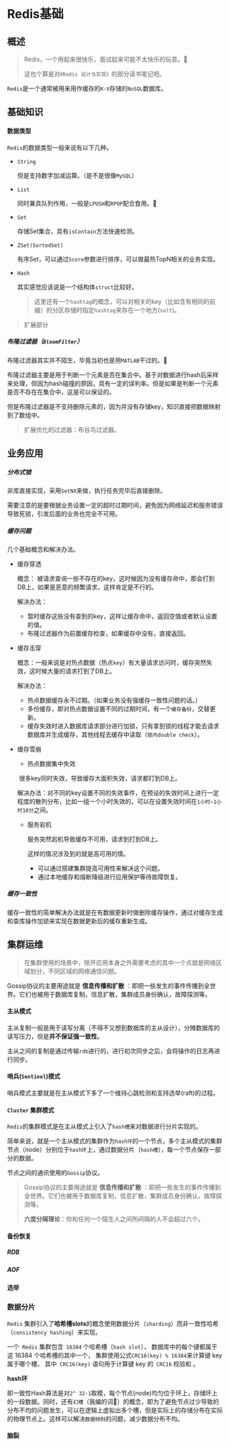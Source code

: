 # Redis基础

## 概述

> Redis，一个用起来很快乐，面试起来可能不太快乐的玩意。:dog:
>
> 这也个算是对`《Redis 设计与实现》`的部分读书笔记吧。

`Redis`是一个通常被用来用作缓存的`K-V`存储的`NoSQL`数据库。

## 基础知识

#### 数据类型

`Redis`的数据类型一般来说有以下几种。

- `String`

  但是支持数字加减运算。（是不是很像`MySQL`）

- `List`

  同时兼具队列作用，一般是`LPUSH`和`RPOP`配合食用。:bow:

- `Set`

  存储Set集合，具有`isContain`方法快速检测。

- `ZSet(SortedSet)`

  有序Set，可以通过`Score`参数进行排序，可以做最热TopN相关的业务实现。

- `Hash`

  其实感觉应该说是一个结构体`struct`比较好。

  > 这里还有一个`hashtag`的概念，可以对相关的key（比如含有相同的前缀）的分区存储时指定`hashtag`来存在一个地方(`solt`)。

  

> 扩展部分

##### 布隆过滤器（`BloomFilter`）

布隆过滤器其实并不陌生，毕竟当初也是用`MATLAB`干过的。:dog:

布隆过滤器主要是用于判断一个元素是否在集合中。基于对数据进行hash后采样来处理，但因为hash碰撞的原因，具有一定的误判率。但是如果是判断一个元素是否不存在在集合中，这是可以保证的。

但是布隆过滤器是不支持删除元素的，因为并没有存储key，知识直接把数据映射到了数组中。

>  扩展优化的过滤器：布谷鸟过滤器。



## 业务应用

##### 分布式锁

非库直接实现，采用`SetNX`来做，执行任务完毕后直接删除。

需要注意的是要根据业务设置一定的超时过期时间，避免因为网络延迟和服务错误导致死锁，引发后面的业务也完全不可用。



##### 缓存问题

几个基础概念和解决办法。

- 缓存穿透

  概念： 被请求查询一些不存在的key，这时候因为没有缓存命中，那会打到DB上，如果是恶意的频繁请求，这样肯定是不行的。

  解决办法：

  - 暂时缓存这些没有查到的key，这样让缓存命中，返回空值或者默认设置的值。
  - 布隆过滤器作为前置缓存检查，如果缓存中没有，直接返回。

- 缓存击穿

  概念：一般来说是对热点数据（热点`key`）有大量请求访问时，缓存突然失效，这时候大量的请求打到了DB上。

  解决办法：

  - 热点数据缓存永不过期。（如果业务没有强缓存一致性问题的话。）
  - 多份缓存，即对热点数据设置不同的过期时间，有一个`缓存备份`，交替更新。
  - 缓存失效时进入数据库请求部分进行加锁，只有拿到锁的线程才能去请求数据库并生成缓存，其他线程去缓存中读取（`锁内double check`）。

- 缓存雪崩

  - 热点数据集中失效

  ​      很多key同时失效，导致缓存大面积失效，请求都打到DB上。

  解决办法：对不同的key设置不同的失效事件，在预设的失效时间上进行一定程度的散列分布，比如一组一个小时失效的，可以在设置失效时间在`1小时~1小时10分`之间。

  - 服务宕机

    服务突然宕机导致缓存不可用，请求到打到DB上。

    这样的情况涉及到的就是高可用的情。

    - 可以通过搭建集群提高可用性来解决这个问题。
    - 通过本地缓存和熔断降级进行应用保护等待故障恢复。

    


##### 缓存一致性

缓存一致性的简单解决办法就是在有数据更新时做删除缓存操作，通过对缓存生成和查库操作加锁来实现在数据更新后的缓存重新生成。



## 集群运维

> 在集群使用的场景中，除开应用本身之外需要考虑的其中一个点就是网络区域划分，不同区域的网络通信问题。

Gossip协议的主要用途就是 **信息传播和扩散** ：即把一些发生的事件传播到全世界。它们也被用于数据库复制，信息扩散，集群成员身份确认，故障探测等。

#### 主从模式

主从复制一般是用于读写分离（不得不又想到数据库的主从设计），分摊数据库的读写压力，但是**并不保证强一致性**。

主从之间的复制是通过传输`rdb`进行的，进行初次同步之后，会将操作的日志再进行同步。

#### 哨兵(`Sentinel`)模式

哨兵模式主要就是在主从模式下多了一个维持心跳检测和支持选举(raft)的过程。

#### `Cluster` 集群模式

`Redis`的集群模式是在主从模式上引入了`hash槽`来对数据进行分片实现的。

简单来说，就是一个主从模式的集群作为`hash环`的一个节点，多个主从模式的集群节点（node）分别位于`hash环`上，通过数据分片（`hash槽`），每一个节点保存一部分的数据。

节点之间的通讯使用的`Gossip`协议。

> Gossip协议的主要用途就是 **信息传播和扩散** ：即把一些发生的事件传播到全世界。它们也被用于数据库复制，信息扩散，集群成员身份确认，故障探测等。
>
> **六度分隔理论**：你和任何一个陌生人之间所间隔的人不会超过六个。



#### 备份恢复

##### RDB

##### AOF

#### 选举

### 数据分片

`Redis` 集群引入了**哈希槽slots**的概念使用数据分片（`sharding`）而非一致性哈希（`consistency hashing`）来实现。

 一个` Redis` 集群包含` 16384` 个哈希槽（`hash slot`）， 数据库中的每个键都属于这 16384 个哈希槽的其中一个， 集群使用公式` CRC16(key) % 16384 `来计算键 key 属于哪个槽， 其中` CRC16(key)` 语句用于计算键 key 的` CRC16` 校验和 。

**hash环**

即一致性Hash算法是对`2^ 32-1`取模，每个节点(node)均匀位于环上，存储环上的一段数据。同时，还有`幻槽`（我编的词:dog:）的概念，即为了避免节点过少导致的分布不均的问题发生，可以在逻辑上虚拟出多个槽，但是实际上的存储分布在实际的物理节点上。这样可以解决`数据倾斜`的问题，减少数据分布不均。

#### 脑裂

